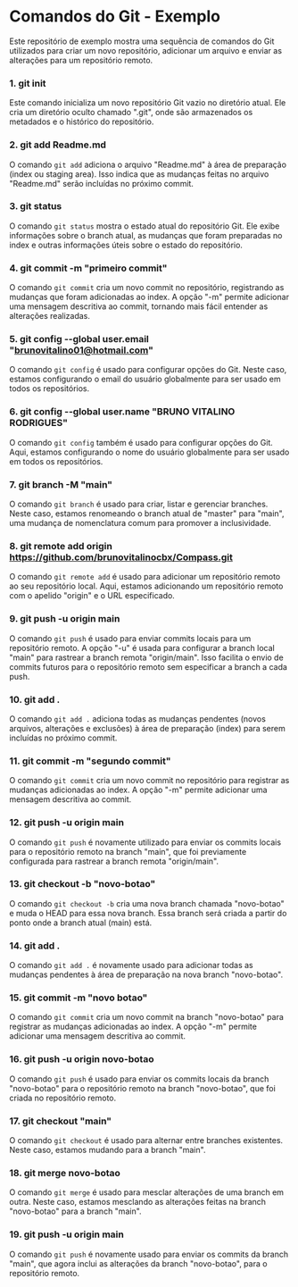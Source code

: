 # Comandos do Git - Exemplo

Este repositório de exemplo mostra uma sequência de comandos do Git utilizados para criar um novo repositório, adicionar um arquivo e enviar as alterações para um repositório remoto.

### 1. git init

Este comando inicializa um novo repositório Git vazio no diretório atual. Ele cria um diretório oculto chamado ".git", onde são armazenados os metadados e o histórico do repositório.

### 2. git add Readme.md

O comando `git add` adiciona o arquivo "Readme.md" à área de preparação (index ou staging area). Isso indica que as mudanças feitas no arquivo "Readme.md" serão incluídas no próximo commit.

### 3. git status

O comando `git status` mostra o estado atual do repositório Git. Ele exibe informações sobre o branch atual, as mudanças que foram preparadas no index e outras informações úteis sobre o estado do repositório.

### 4. git commit -m "primeiro commit"

O comando `git commit` cria um novo commit no repositório, registrando as mudanças que foram adicionadas ao index. A opção "-m" permite adicionar uma mensagem descritiva ao commit, tornando mais fácil entender as alterações realizadas.

### 5. git config --global user.email "brunovitalino01@hotmail.com"

O comando `git config` é usado para configurar opções do Git. Neste caso, estamos configurando o email do usuário globalmente para ser usado em todos os repositórios.

### 6. git config --global user.name "BRUNO VITALINO RODRIGUES"

O comando `git config` também é usado para configurar opções do Git. Aqui, estamos configurando o nome do usuário globalmente para ser usado em todos os repositórios.

### 7. git branch -M "main"

O comando `git branch` é usado para criar, listar e gerenciar branches. Neste caso, estamos renomeando o branch atual de "master" para "main", uma mudança de nomenclatura comum para promover a inclusividade.

### 8. git remote add origin https://github.com/brunovitalinocbx/Compass.git

O comando `git remote add` é usado para adicionar um repositório remoto ao seu repositório local. Aqui, estamos adicionando um repositório remoto com o apelido "origin" e o URL especificado.

### 9. git push -u origin main

O comando `git push` é usado para enviar commits locais para um repositório remoto. A opção "-u" é usada para configurar a branch local "main" para rastrear a branch remota "origin/main". Isso facilita o envio de commits futuros para o repositório remoto sem especificar a branch a cada push.

### 10. git add .

O comando `git add .` adiciona todas as mudanças pendentes (novos arquivos, alterações e exclusões) à área de preparação (index) para serem incluídas no próximo commit.

### 11. git commit -m "segundo commit"

O comando `git commit` cria um novo commit no repositório para registrar as mudanças adicionadas ao index. A opção "-m" permite adicionar uma mensagem descritiva ao commit.

### 12. git push -u origin main

O comando `git push` é novamente utilizado para enviar os commits locais para o repositório remoto na branch "main", que foi previamente configurada para rastrear a branch remota "origin/main".

### 13. git checkout -b "novo-botao"

O comando `git checkout -b` cria uma nova branch chamada "novo-botao" e muda o HEAD para essa nova branch. Essa branch será criada a partir do ponto onde a branch atual (main) está.

### 14. git add .

O comando `git add .` é novamente usado para adicionar todas as mudanças pendentes à área de preparação na nova branch "novo-botao".

### 15. git commit -m "novo botao"

O comando `git commit` cria um novo commit na branch "novo-botao" para registrar as mudanças adicionadas ao index. A opção "-m" permite adicionar uma mensagem descritiva ao commit.

### 16. git push -u origin novo-botao

O comando `git push` é usado para enviar os commits locais da branch "novo-botao" para o repositório remoto na branch "novo-botao", que foi criada no repositório remoto.

### 17. git checkout "main"

O comando `git checkout` é usado para alternar entre branches existentes. Neste caso, estamos mudando para a branch "main".

### 18. git merge novo-botao

O comando `git merge` é usado para mesclar alterações de uma branch em outra. Neste caso, estamos mesclando as alterações feitas na branch "novo-botao" para a branch "main".

### 19. git push -u origin main

O comando `git push` é novamente usado para enviar os commits da branch "main", que agora inclui as alterações da branch "novo-botao", para o repositório remoto.

